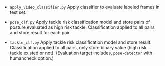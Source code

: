 
- `apply_video_classifier.py`
    Apply classifier to evaluate labeled frames in test set.

- `pose_clf.py`
    Apply tackle risk classification model and store pairs of posture evaluated as high risk tackle.
    Classification applied to all pairs and store result for each pair.

- `tackle_clf.py`
    Apply tackle risk classification model and store result.
    Classification applied to all pairs, only store binary value (high risk tackle existed or not).
    (Evaluation target includes, `pose-detector` with humancheck option.)